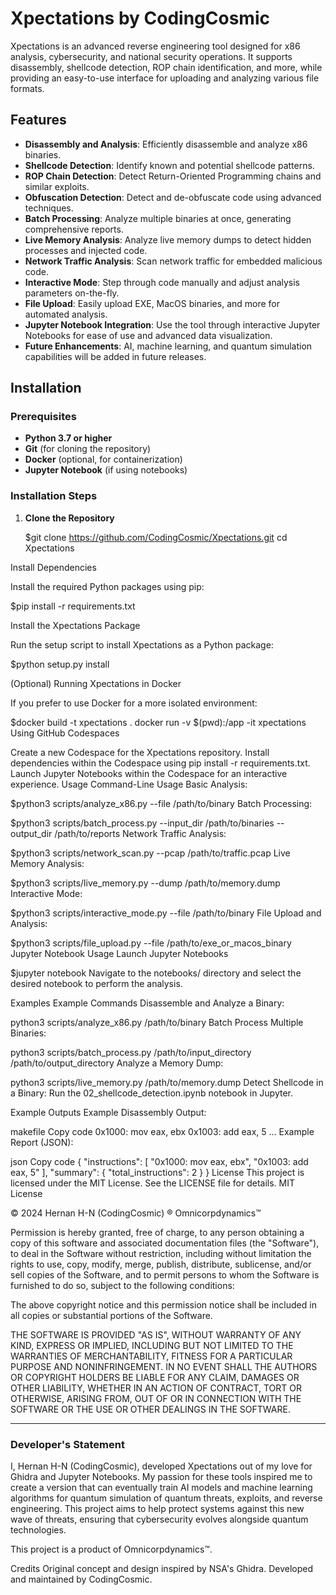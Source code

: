 # Xpectations by CodingCosmic

Xpectations is an advanced reverse engineering tool designed for x86 analysis, cybersecurity, and national security operations. It supports disassembly, shellcode detection, ROP chain identification, and more, while providing an easy-to-use interface for uploading and analyzing various file formats.

## Features

- **Disassembly and Analysis**: Efficiently disassemble and analyze x86 binaries.
- **Shellcode Detection**: Identify known and potential shellcode patterns.
- **ROP Chain Detection**: Detect Return-Oriented Programming chains and similar exploits.
- **Obfuscation Detection**: Detect and de-obfuscate code using advanced techniques.
- **Batch Processing**: Analyze multiple binaries at once, generating comprehensive reports.
- **Live Memory Analysis**: Analyze live memory dumps to detect hidden processes and injected code.
- **Network Traffic Analysis**: Scan network traffic for embedded malicious code.
- **Interactive Mode**: Step through code manually and adjust analysis parameters on-the-fly.
- **File Upload**: Easily upload EXE, MacOS binaries, and more for automated analysis.
- **Jupyter Notebook Integration**: Use the tool through interactive Jupyter Notebooks for ease of use and advanced data visualization.
- **Future Enhancements**: AI, machine learning, and quantum simulation capabilities will be added in future releases.

## Installation

### Prerequisites

- **Python 3.7 or higher**
- **Git** (for cloning the repository)
- **Docker** (optional, for containerization)
- **Jupyter Notebook** (if using notebooks)

### Installation Steps

1. **Clone the Repository**

   $git clone https://github.com/CodingCosmic/Xpectations.git
   cd Xpectations

Install Dependencies

Install the required Python packages using pip:


$pip install -r requirements.txt

Install the Xpectations Package

Run the setup script to install Xpectations as a Python package:

$python setup.py install

(Optional) Running Xpectations in Docker

If you prefer to use Docker for a more isolated environment:

$docker build -t xpectations .
docker run -v $(pwd):/app -it xpectations
Using GitHub Codespaces

Create a new Codespace for the Xpectations repository.
Install dependencies within the Codespace using pip install -r requirements.txt.
Launch Jupyter Notebooks within the Codespace for an interactive experience.
Usage
Command-Line Usage
Basic Analysis:

$python3 scripts/analyze_x86.py --file /path/to/binary
Batch Processing:

$python3 scripts/batch_process.py --input_dir /path/to/binaries --output_dir /path/to/reports
Network Traffic Analysis:

$python3 scripts/network_scan.py --pcap /path/to/traffic.pcap
Live Memory Analysis:

$python3 scripts/live_memory.py --dump /path/to/memory.dump
Interactive Mode:

$python3 scripts/interactive_mode.py --file /path/to/binary
File Upload and Analysis:

$python3 scripts/file_upload.py --file /path/to/exe_or_macos_binary
Jupyter Notebook Usage
Launch Jupyter Notebooks

$jupyter notebook
Navigate to the notebooks/ directory and select the desired notebook to perform the analysis.

Examples
Example Commands
Disassemble and Analyze a Binary:


python3 scripts/analyze_x86.py /path/to/binary
Batch Process Multiple Binaries:

python3 scripts/batch_process.py /path/to/input_directory /path/to/output_directory
Analyze a Memory Dump:

python3 scripts/live_memory.py /path/to/memory.dump
Detect Shellcode in a Binary:
Run the 02_shellcode_detection.ipynb notebook in Jupyter.

Example Outputs
Example Disassembly Output:

makefile
Copy code
0x1000: mov eax, ebx
0x1003: add eax, 5
...
Example Report (JSON):

json
Copy code
{
    "instructions": [
        "0x1000: mov eax, ebx",
        "0x1003: add eax, 5"
    ],
    "summary": {
        "total_instructions": 2
    }
}
License
This project is licensed under the MIT License. See the LICENSE file for details. MIT License

© 2024 Hernan H-N (CodingCosmic) ® Omnicorpdynamics™

Permission is hereby granted, free of charge, to any person obtaining a copy of this software and associated documentation files (the "Software"), to deal in the Software without restriction, including without limitation the rights to use, copy, modify, merge, publish, distribute, sublicense, and/or sell copies of the Software, and to permit persons to whom the Software is furnished to do so, subject to the following conditions:

The above copyright notice and this permission notice shall be included in all copies or substantial portions of the Software.

THE SOFTWARE IS PROVIDED "AS IS", WITHOUT WARRANTY OF ANY KIND, EXPRESS OR IMPLIED, INCLUDING BUT NOT LIMITED TO THE WARRANTIES OF MERCHANTABILITY, FITNESS FOR A PARTICULAR PURPOSE AND NONINFRINGEMENT. IN NO EVENT SHALL THE AUTHORS OR COPYRIGHT HOLDERS BE LIABLE FOR ANY CLAIM, DAMAGES OR OTHER LIABILITY, WHETHER IN AN ACTION OF CONTRACT, TORT OR OTHERWISE, ARISING FROM, OUT OF OR IN CONNECTION WITH THE SOFTWARE OR THE USE OR OTHER DEALINGS IN THE SOFTWARE.

---

### Developer's Statement

I, Hernan H-N (CodingCosmic), developed Xpectations out of my love for Ghidra and Jupyter Notebooks. My passion for these tools inspired me to create a version that can eventually train AI models and machine learning algorithms for quantum simulation of quantum threats, exploits, and reverse engineering. This project aims to help protect systems against this new wave of threats, ensuring that cybersecurity evolves alongside quantum technologies.

This project is a product of Omnicorpdynamics™.


Credits
Original concept and design inspired by NSA's Ghidra.
Developed and maintained by CodingCosmic.